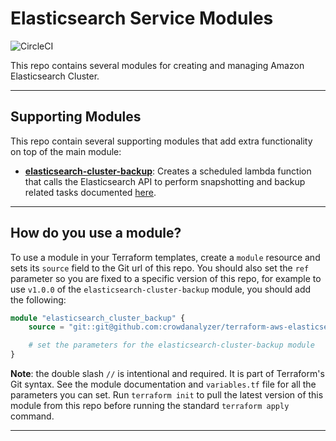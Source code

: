 # Elasticsearch Service Modules

![CircleCI](https://circleci.com/gh/crowdanalyzer/terraform-aws-elasticsearch-service.svg?style=shield&circle-token=ee4c42aecefaa755b1adadd17910023bb89d9a4d)

This repo contains several modules for creating and managing Amazon Elasticsearch Cluster.

---

## Supporting Modules

This repo contain several supporting modules that add extra functionality on top of the main module:

- **[elasticsearch-cluster-backup](./modules/elasticsearch-cluster-backup/)**: Creates a scheduled lambda function that calls the Elasticsearch API to perform snapshotting and backup related tasks documented [here](https://www.elastic.co/guide/en/elasticsearch/reference/current/modules-snapshots.html).

---

## How do you use a module?

To use a module in your Terraform templates, create a `module` resource and sets its `source` field to the Git url of this repo. You should also set the `ref` parameter so you are fixed to a specific version of this repo, for example to use `v1.0.0` of the `elasticsearch-cluster-backup` module, you should add the following:

```tf
module "elasticsearch_cluster_backup" {
    source = "git::git@github.com:crowdanalyzer/terraform-aws-elasticsearch-service//modules/elasticsearch-cluster-backup?ref=v1.0.0"

    # set the parameters for the elasticsearch-cluster-backup module
}
```

**Note**: the double slash `//` is intentional and required. It is part of Terraform's Git syntax. See the module documentation and `variables.tf` file for all the parameters you can set. Run `terraform init` to pull the latest version of this module from this repo before running the standard `terraform apply` command.

---
